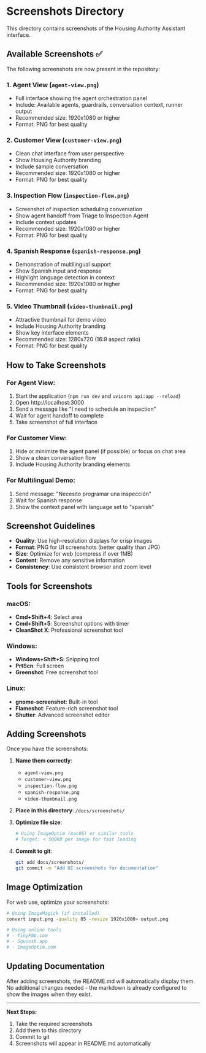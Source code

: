 # Screenshots Directory

This directory contains screenshots of the Housing Authority Assistant interface.

## Available Screenshots ✅

The following screenshots are now present in the repository:

### 1. Agent View (`agent-view.png`)
- Full interface showing the agent orchestration panel
- Include: Available agents, guardrails, conversation context, runner output
- Recommended size: 1920x1080 or higher
- Format: PNG for best quality

### 2. Customer View (`customer-view.png`)
- Clean chat interface from user perspective
- Show Housing Authority branding
- Include sample conversation
- Recommended size: 1920x1080 or higher
- Format: PNG for best quality

### 3. Inspection Flow (`inspection-flow.png`)
- Screenshot of inspection scheduling conversation
- Show agent handoff from Triage to Inspection Agent
- Include context updates
- Recommended size: 1920x1080 or higher
- Format: PNG for best quality

### 4. Spanish Response (`spanish-response.png`)
- Demonstration of multilingual support
- Show Spanish input and response
- Highlight language detection in context
- Recommended size: 1920x1080 or higher
- Format: PNG for best quality

### 5. Video Thumbnail (`video-thumbnail.png`)
- Attractive thumbnail for demo video
- Include Housing Authority branding
- Show key interface elements
- Recommended size: 1280x720 (16:9 aspect ratio)
- Format: PNG for best quality

## How to Take Screenshots

### For Agent View:
1. Start the application (`npm run dev` and `uvicorn api:app --reload`)
2. Open http://localhost:3000
3. Send a message like "I need to schedule an inspection"
4. Wait for agent handoff to complete
5. Take screenshot of full interface

### For Customer View:
1. Hide or minimize the agent panel (if possible) or focus on chat area
2. Show a clean conversation flow
3. Include Housing Authority branding elements

### For Multilingual Demo:
1. Send message: "Necesito programar una inspección"
2. Wait for Spanish response
3. Show the context panel with language set to "spanish"

## Screenshot Guidelines

- **Quality**: Use high-resolution displays for crisp images
- **Format**: PNG for UI screenshots (better quality than JPG)
- **Size**: Optimize for web (compress if over 1MB)
- **Content**: Remove any sensitive information
- **Consistency**: Use consistent browser and zoom level

## Tools for Screenshots

### macOS:
- **Cmd+Shift+4**: Select area
- **Cmd+Shift+5**: Screenshot options with timer
- **CleanShot X**: Professional screenshot tool

### Windows:
- **Windows+Shift+S**: Snipping tool
- **PrtScn**: Full screen
- **Greenshot**: Free screenshot tool

### Linux:
- **gnome-screenshot**: Built-in tool
- **Flameshot**: Feature-rich screenshot tool
- **Shutter**: Advanced screenshot editor

## Adding Screenshots

Once you have the screenshots:

1. **Name them correctly**:
   - `agent-view.png`
   - `customer-view.png`
   - `inspection-flow.png`
   - `spanish-response.png`
   - `video-thumbnail.png`

2. **Place in this directory**: `/docs/screenshots/`

3. **Optimize file size**:
   ```bash
   # Using ImageOptim (macOS) or similar tools
   # Target: < 500KB per image for fast loading
   ```

4. **Commit to git**:
   ```bash
   git add docs/screenshots/
   git commit -m "Add UI screenshots for documentation"
   ```

## Image Optimization

For web use, optimize your screenshots:

```bash
# Using ImageMagick (if installed)
convert input.png -quality 85 -resize 1920x1080> output.png

# Using online tools
# - TinyPNG.com
# - Squoosh.app
# - ImageOptim.com
```

## Updating Documentation

After adding screenshots, the README.md will automatically display them. No additional changes needed - the markdown is already configured to show the images when they exist.

---

**Next Steps:**
1. Take the required screenshots
2. Add them to this directory
3. Commit to git
4. Screenshots will appear in README.md automatically